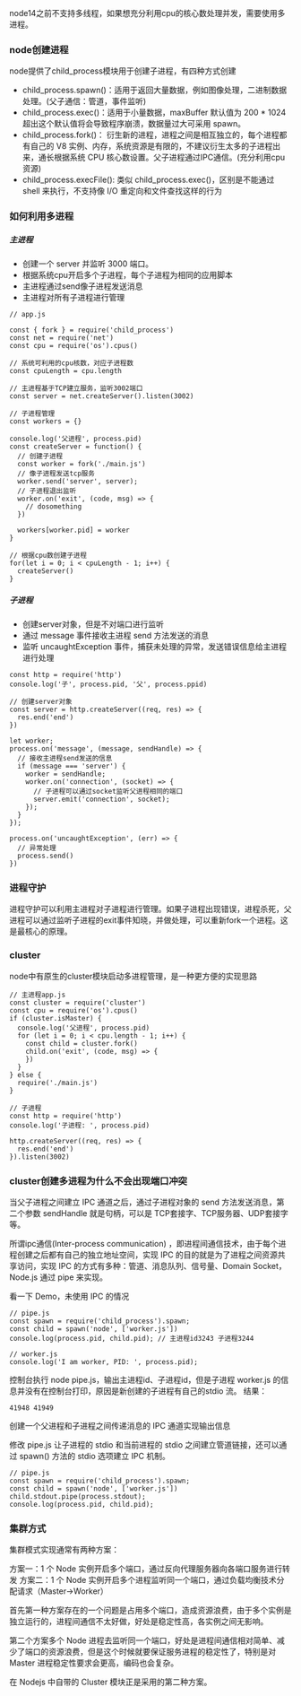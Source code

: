 node14之前不支持多线程，如果想充分利用cpu的核心数处理并发，需要使用多进程。

### node创建进程

node提供了child_process模块用于创建子进程，有四种方式创建

* child_process.spawn()：适用于返回大量数据，例如图像处理，二进制数据处理。(父子通信：管道，事件监听)
* child_process.exec()：适用于小量数据，maxBuffer 默认值为 200 * 1024 超出这个默认值将会导致程序崩溃，数据量过大可采用 spawn。
* child_process.fork()： 衍生新的进程，进程之间是相互独立的，每个进程都有自己的 V8 实例、内存，系统资源是有限的，不建议衍生太多的子进程出来，通长根据系统 CPU 核心数设置。父子进程通过IPC通信。(充分利用cpu资源)
* child_process.execFile(): 类似 child_process.exec()，区别是不能通过 shell 来执行，不支持像 I/O 重定向和文件查找这样的行为

### 如何利用多进程

##### 主进程

* 创建一个 server 并监听 3000 端口。
* 根据系统cpu开启多个子进程，每个子进程为相同的应用脚本
* 主进程通过send像子进程发送消息
* 主进程对所有子进程进行管理

``` 
// app.js

const { fork } = require('child_process')
const net = require('net')
const cpu = require('os').cpus()

// 系统可利用的cpu核数，对应子进程数
const cpuLength = cpu.length

// 主进程基于TCP建立服务，监听3002端口
const server = net.createServer().listen(3002)

// 子进程管理
const workers = {}

console.log('父进程', process.pid)
const createServer = function() {
  // 创建子进程
  const worker = fork('./main.js')
  // 像子进程发送tcp服务
  worker.send('server', server);
  // 子进程退出监听
  worker.on('exit', (code, msg) => {
    // dosomething
  })

  workers[worker.pid] = worker
}

// 根据cpu数创建子进程
for(let i = 0; i < cpuLength - 1; i++) {
  createServer()
}
```

##### 子进程

* 创建server对象，但是不对端口进行监听
* 通过 message 事件接收主进程 send 方法发送的消息
* 监听 uncaughtException 事件，捕获未处理的异常，发送错误信息给主进程进行处理

``` 
const http = require('http')
console.log('子', process.pid, '父', process.ppid)

// 创建server对象
const server = http.createServer((req, res) => {
  res.end('end')
})

let worker;
process.on('message', (message, sendHandle) => {
  // 接收主进程send发送的信息
  if (message === 'server') {
    worker = sendHandle;
    worker.on('connection', (socket) => {
      // 子进程可以通过socket监听父进程相同的端口
      server.emit('connection', socket);
    });
  }
});

process.on('uncaughtException', (err) => {
  // 异常处理
  process.send()
})
```

### 进程守护

进程守护可以利用主进程对子进程进行管理。如果子进程出现错误，进程杀死，父进程可以通过监听子进程的exit事件知晓，并做处理，可以重新fork一个进程。这是最核心的原理。

### cluster

node中有原生的cluster模块启动多进程管理，是一种更方便的实现思路

``` 
// 主进程app.js
const cluster = require('cluster')
const cpu = require('os').cpus()
if (cluster.isMaster) {
  console.log('父进程', process.pid)
  for (let i = 0; i < cpu.length - 1; i++) {
    const child = cluster.fork()
    child.on('exit', (code, msg) => {
    })
  }
} else {
  require('./main.js')
}
```

``` 
// 子进程
const http = require('http')
console.log('子进程: ', process.pid)

http.createServer((req, res) => {
  res.end('end')
}).listen(3002)
```

### cluster创建多进程为什么不会出现端口冲突

当父子进程之间建立 IPC 通道之后，通过子进程对象的 send 方法发送消息，第二个参数 sendHandle 就是句柄，可以是 TCP套接字、TCP服务器、UDP套接字等。

所谓ipc通信(Inter-process communication) ，即进程间通信技术，由于每个进程创建之后都有自己的独立地址空间，实现 IPC 的目的就是为了进程之间资源共享访问，实现 IPC 的方式有多种：管道、消息队列、信号量、Domain Socket，Node.js 通过 pipe 来实现。

看一下 Demo，未使用 IPC 的情况

``` 
// pipe.js
const spawn = require('child_process').spawn;
const child = spawn('node', ['worker.js'])
console.log(process.pid, child.pid); // 主进程id3243 子进程3244
```

``` 
// worker.js
console.log('I am worker, PID: ', process.pid);
```

控制台执行 node pipe.js，输出主进程id、子进程id，但是子进程 worker.js 的信息并没有在控制台打印，原因是新创建的子进程有自己的stdio 流。
结果：

``` 
41948 41949
```

创建一个父进程和子进程之间传递消息的 IPC 通道实现输出信息

修改 pipe.js 让子进程的 stdio 和当前进程的 stdio 之间建立管道链接，还可以通过 spawn() 方法的 stdio 选项建立 IPC 机制。

``` 
// pipe.js
const spawn = require('child_process').spawn;
const child = spawn('node', ['worker.js'])
child.stdout.pipe(process.stdout);
console.log(process.pid, child.pid);
```

### 集群方式

集群模式实现通常有两种方案：

方案一：1 个 Node 实例开启多个端口，通过反向代理服务器向各端口服务进行转发
方案二：1 个 Node 实例开启多个进程监听同一个端口，通过负载均衡技术分配请求（Master->Worker）

首先第一种方案存在的一个问题是占用多个端口，造成资源浪费，由于多个实例是独立运行的，进程间通信不太好做，好处是稳定性高，各实例之间无影响。

第二个方案多个 Node 进程去监听同一个端口，好处是进程间通信相对简单、减少了端口的资源浪费，但是这个时候就要保证服务进程的稳定性了，特别是对 Master 进程稳定性要求会更高，编码也会复杂。

在 Nodejs 中自带的 Cluster 模块正是采用的第二种方案。


